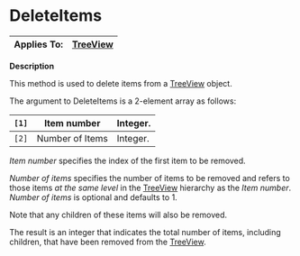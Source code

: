 




<h1 class="heading"><span class="name">DeleteItems</span></h1>

| Applies To: | [TreeView](./treeview.md) |
| --- | ---  |


**Description**


This method is used to delete items from a [TreeView](./treeview.md) object.


The argument to DeleteItems is a 2-element array as follows:


| `[1]` | Item number | Integer. |
| --- | --- | ---  |
| `[2]` | Number of Items | Integer. |


*Item number* specifies the index of the first item to be removed.


*Number of items* specifies the number of items to be removed and refers to those items *at the same level* in the [TreeView](./treeview.md) hierarchy as the *Item number*. *Number of items* is optional and defaults to 1.


Note that any children of these items will also be removed.


The result is an integer that indicates the total number of items, including children, that have been removed from the [TreeView](./treeview.md).



